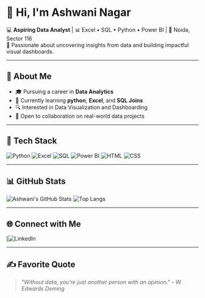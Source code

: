# 👋 Hi, I'm Ashwani Nagar

💻 **Aspiring Data Analyst** | 📊 Excel • SQL • Python • Power BI | 📍 Noida, Sector 116  
🎯 Passionate about uncovering insights from data and building impactful visual dashboards.

---

## 💫 About Me

- 🎓 Pursuing a career in **Data Analytics**
- 🌱 Currently learning **python**, **Excel**, and **SQL Joins**
- 🔍 Interested in Data Visualization and Dashboarding
- 🤝 Open to collaboration on real-world data projects

---

## 🧰 Tech Stack

![Python](https://img.shields.io/badge/-Python-3776AB?style=for-the-badge&logo=python&logoColor=white)
![Excel](https://img.shields.io/badge/-Excel-217346?style=for-the-badge&logo=microsoft-excel&logoColor=white)
![SQL](https://img.shields.io/badge/-SQL-003B57?style=for-the-badge&logo=mysql&logoColor=white)
![Power BI](https://img.shields.io/badge/-PowerBI-F2C811?style=for-the-badge&logo=powerbi&logoColor=black)
![HTML](https://img.shields.io/badge/-HTML5-orange?style=for-the-badge&logo=html5&logoColor=white)
![CSS](https://img.shields.io/badge/-CSS3-blue?style=for-the-badge&logo=css3&logoColor=white)

---

## 📊 GitHub Stats

![Ashwani's GitHub Stats](https://github-readme-stats.vercel.app/api?username=ashwaninagar&show_icons=true&theme=tokyonight)
![Top Langs](https://github-readme-stats.vercel.app/api/top-langs/?username=ashwaninagar&layout=compact&theme=tokyonight)

---

## 🌐 Connect with Me

[![LinkedIn](https://www.linkedin.com/in/ashwaninagar46/)

---

## ✍️ Favorite Quote

> *"Without data, you're just another person with an opinion." – W. Edwards Deming*
